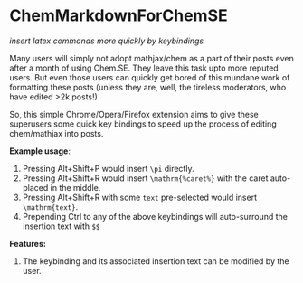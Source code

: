 # ChemMarkdownForChemSE
*insert latex commands more quickly by keybindings*

Many users will simply not adopt mathjax/chem as a part of their posts even after a month of using Chem.SE. They leave this task upto more reputed users. But even those users can quickly get bored of this mundane work of formatting these posts (unless they are, well, the tireless moderators, who have edited >2k posts!)

So, this simple Chrome/Opera/Firefox extension aims to give these superusers some quick key bindings to speed up the process of editing chem/mathjax into posts.

**Example usage**:

1. Pressing Alt+Shift+P would insert `\pi` directly.
2. Pressing Alt+Shift+R would insert `\mathrm{%caret%}` with the caret auto-placed in the middle.
3. Pressing Alt+Shift+R with some `text` pre-selected would insert `\mathrm{text}`.
4. Prepending Ctrl to any of the above keybindings will auto-surround the insertion text with `$$`

**Features:**

1. The keybinding and its associated insertion text can be modified by the user.
